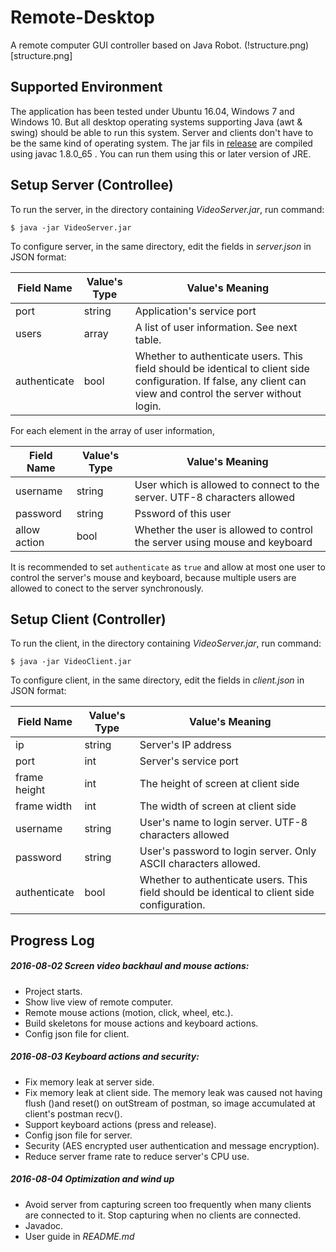 # Remote-Desktop

A remote computer GUI controller based on Java Robot.
(!structure.png)[structure.png]

## Supported Environment
The application has been tested under Ubuntu 16.04, Windows 7 and Windows 10. But all desktop operating systems supporting Java (awt & swing) should be able to run this system. Server and clients don't have to be the same kind of operating system.
The jar fils in [release](./release) are compiled using javac 1.8.0\_65 . You can run them using this or later version of JRE.

## Setup Server (Controllee)
To run the server, in the directory containing _VideoServer.jar_, run command:

~~~~
$ java -jar VideoServer.jar
~~~~

To configure server, in the same directory, edit the fields in _server.json_ in JSON format:

| Field Name	| Value's Type	| Value's Meaning				|
| ------------- | ------------- | ----------------------------- |
| port			| string		| Application's service port	|
| users			| array			| A list of user information. See next table. |
| authenticate	| bool			| Whether to authenticate users. This field should be identical to client side configuration. If false, any client can view and control the server without login.	|

For each element in the array of user information,

| Field Name	| Value's Type	| Value's Meaning				|
| ------------- | ------------- | ----------------------------- |
| username		| string		| User which is allowed to connect to the server. UTF-8 characters	allowed	|
| password		| string		| Pssword of this user			|
| allow action	| bool			| Whether the user is allowed to control the server using mouse and keyboard	|

It is recommended to set `authenticate` as `true` and allow at most one user to control the server's mouse and keyboard, because multiple users are allowed to conect to the server synchronously.

## Setup Client (Controller)

To run the client, in the directory containing _VideoServer.jar_, run command:

~~~~
$ java -jar VideoClient.jar
~~~~

To configure client, in the same directory, edit the fields in _client.json_ in JSON format:

| Field Name	| Value's Type	| Value's Meaning				|
| ------------- | ------------- | ----------------------------- |
| ip			| string		| Server's IP address			|
| port			| int			| Server's service port			|
| frame height	| int			| The height of screen at client side	|
| frame width	| int			| The width of screen at client side	|
| username		| string		| User's name to login server. UTF-8 characters	allowed	|
| password		| string		| User's password to login server. Only ASCII characters allowed.	|
| authenticate	| bool			| Whether to authenticate users. This field should be identical to client side configuration.	|

## Progress Log

##### 2016-08-02 Screen video backhaul and mouse actions:
* Project starts.
* Show live view of remote computer.
* Remote mouse actions (motion, click, wheel, etc.).
* Build skeletons for mouse actions and keyboard actions.
* Config json file for client.

##### 2016-08-03 Keyboard actions and security:
* Fix memory leak at server side.
* Fix memory leak at client side. The memory leak was caused not having flush ()and reset() on outStream of postman, so image accumulated at client's postman recv().
* Support keyboard actions (press and release).
* Config json file for server.
* Security (AES encrypted user authentication and message encryption).
* Reduce server frame rate to reduce server's CPU use.
 
##### 2016-08-04 Optimization and wind up
* Avoid server from capturing screen too frequently when many clients are connected to it. Stop capturing when no clients are connected.
* Javadoc.
* User guide in _README.md_

